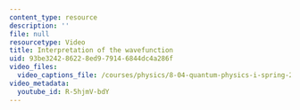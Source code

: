 ```yaml
---
content_type: resource
description: ''
file: null
resourcetype: Video
title: Interpretation of the wavefunction
uid: 93be3242-8622-8ed9-7914-6844dc4a286f
video_files:
  video_captions_file: /courses/physics/8-04-quantum-physics-i-spring-2016/video-lectures/part-1/interpretation-of-the-wavefunction/R-5hjmV-bdY.vtt
video_metadata:
  youtube_id: R-5hjmV-bdY
---
```

